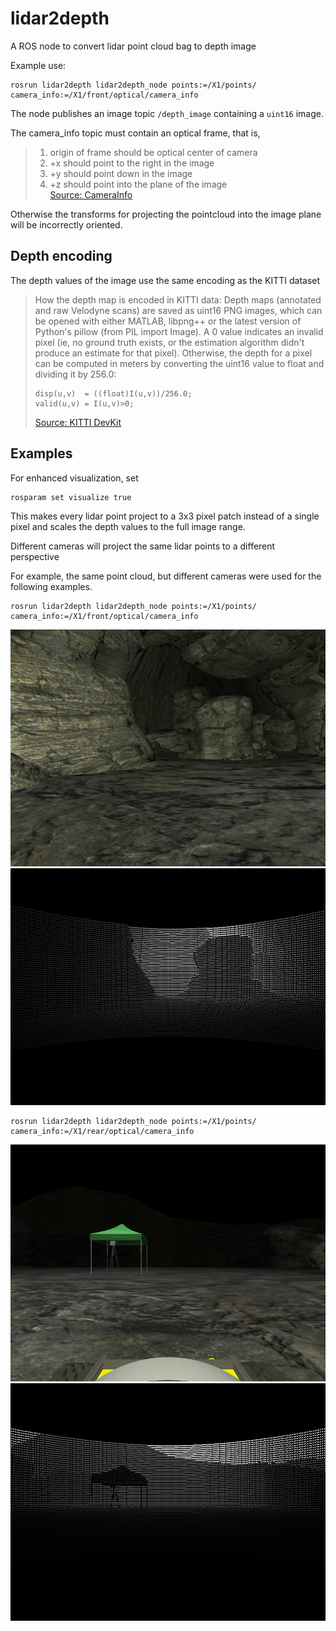 # lidar2depth
A ROS node to convert lidar point cloud bag to depth image

Example use:
```
rosrun lidar2depth lidar2depth_node points:=/X1/points/ camera_info:=/X1/front/optical/camera_info
```
The node publishes an image topic `/depth_image` containing a `uint16` image.

The camera_info topic must contain an optical frame, that is, 

> 1. origin of frame should be optical center of camera
> 2. +x should point to the right in the image 
> 3. +y should point down in the image 
> 4. +z should point into the plane of the image  
> [Source: CameraInfo](http://docs.ros.org/en/melodic/api/sensor_msgs/html/msg/CameraInfo.html)

Otherwise the transforms for projecting the pointcloud into the image plane will be incorrectly oriented.

## Depth encoding
The depth values of the image use the same encoding as the KITTI dataset

> How the depth map is encoded in KITTI data:
 Depth maps (annotated and raw Velodyne scans) are saved as uint16 PNG images,
 which can be opened with either MATLAB, libpng++ or the latest version of
 Python's pillow (from PIL import Image). A 0 value indicates an invalid pixel
 (ie, no ground truth exists, or the estimation algorithm didn't produce an
 estimate for that pixel). Otherwise, the depth for a pixel can be computed
 in meters by converting the uint16 value to float and dividing it by 256.0:
>
> ```
> disp(u,v)  = ((float)I(u,v))/256.0;
> valid(u,v) = I(u,v)>0; 
> ```
> [Source: KITTI DevKit](https://github.com/joseph-zhong/KITTI-devkit/blob/master/readme.md)

## Examples

For enhanced visualization, set 

```
rosparam set visualize true
```

This makes every lidar point project to a 3x3 pixel patch instead of a single pixel and scales the depth values to the full image range.

Different cameras will project the same lidar points to a different perspective

For example, the same point cloud, but different cameras were used for the following examples.

```
rosrun lidar2depth lidar2depth_node points:=/X1/points/ camera_info:=/X1/front/optical/camera_info
```

![Perspective 1 RGB](image2.png) 
![Perspective 1 Depth](depth2.png)

```
rosrun lidar2depth lidar2depth_node points:=/X1/points/ camera_info:=/X1/rear/optical/camera_info
```


![Perspective 2 RGB](image1.png) 
![Perspective 2 Depth](depth1.png)

